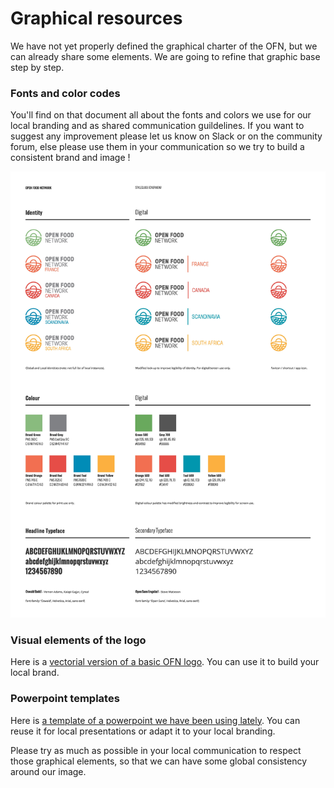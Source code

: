 # Graphical resources

We have not yet properly defined the graphical charter of the OFN, but we can already share some elements. We are going to refine that graphic base step by step.

### Fonts and color codes

You'll find on that document all about the fonts and colors we use for our local branding and as shared communication guildelines. If you want to suggest any improvement please let us know on Slack or on the community forum, else please use them in your communication so we try to build a consistent brand and image !

![OFN styleguide overview](../.gitbook/assets/ofn-styleguide-overview-20190611-page-001.jpg)

### Visual elements of the logo

Here is a [vectorial version of a basic OFN logo](https://drive.google.com/open?id=122tCLq00EoDOtJH4s7p53n7AI1pLxnEl). You can use it to build your local brand.

### Powerpoint templates

Here is [a template of a powerpoint we have been using lately](https://docs.google.com/presentation/d/1lLM2IL-95xlFYE26XaYzOaNGlsQfeuoyhUODPglj0pI/edit?usp=sharing). You can reuse it for local presentations or adapt it to your local branding.



Please try as much as possible in your local communication to respect those graphical elements, so that we can have some global consistency around our image.

